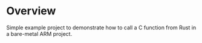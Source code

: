 # Overview

Simple example project to demonstrate how to call a C function from Rust in a bare-metal ARM project.

